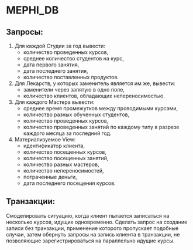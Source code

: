 # MEPHI_DB

## Запросы:

1) Для каждой Студии за год вывести: 
    * количество проведенных курсов,
    * среднее количество студентов на курс,
    * дата первого занятия,
    * дата последнего занятия,
    * количество поставленных продуктов.
2) Для Лекарств, у которых заменитель является им же, вывести:
    * заменители через запятую в одно поле,
    * количество клиентов, обладающих непереносимостью.
3) Для каждого Мастера вывести:
    * среднее время промежутков между проводимыми курсами,
    * количество разных обученных студентов,
    * количество проведенных курсов,
    * количество проведенных занятий по каждому типу в разрезе каждого месяца за последний год.
4) Материализуемое View:
    * идентификатор клиента,
    * количество посещенных курсов,
    * количество посещенных занятий,
    * количество разных мастеров,
    * количество непереносимостей,
    * потраченные деньги,
    * дата последнего посещения курсов.

## Транзакции:

Смоделировать ситуацию, когда клиент пытается записаться на несколько курсов, идущих одновременно. Сделать запрос на создание записи без транзакции, применение которого пропускает подобные случаи, затем обернуть запросы на запись клиента в транзакции, не позволяющие зарегистрироваться на параллельно идущие курсы.